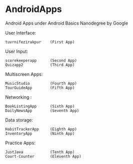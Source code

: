 # AndroidApps
Android Apps under Android Basics Nanodegree by Google


User Interface:

    tuvrnifezirakpur    (First App)

User Input:

    scorekeeperapp      (Second App)
    Quizapp2            (Third App)
    
Multiscreen Apps:

    MusicStudio         (Fourth App)
    TourGuideApp        (Fifth App)
   
Networking :

    BookListingApp      (Sixth App)
    DailyNewsApp        (Seventh App)
    
Data storage: 

    HabitTrackerApp     (Eighth App)
    InventoryApp        (Ninth App)
    

Practice Apps:

    JustJava            (Tenth App)
    Court-Counter       (Eleventh App)
